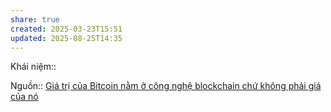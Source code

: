 ```yaml
---
share: true
created: 2025-03-23T15:51
updated: 2025-08-25T14:35
---
```

Khái niệm:: 

Nguồn:: [Giá trị của Bitcoin nằm ở công nghệ blockchain chứ không phải giá của nó](https://moneyhub.vn/gia-tri-cua-bitcoin-nam-o-cong-nghe-blockchain/)
